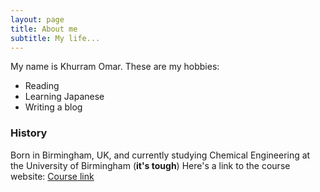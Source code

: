```yaml
---
layout: page
title: About me
subtitle: My life...
---
```


My name is Khurram Omar. These are my hobbies:

- Reading
- Learning Japanese
- Writing a blog



### History

Born in Birmingham, UK, and currently studying Chemical Engineering at the University of Birmingham (**it's tough**) Here's a link to the course website: [Course link](https://www.birmingham.ac.uk/schools/chemical-engineering/index.aspx) 
